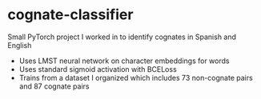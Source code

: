# cognate-classifier

Small PyTorch project I worked in to identify cognates in Spanish and English
* Uses LMST neural network on character embeddings for words
* Uses standard sigmoid activation with BCELoss
* Trains from a dataset I organized which includes 73 non-cognate pairs and 87 cognate pairs
